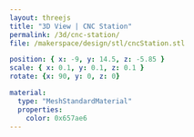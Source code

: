 ```yaml
---
layout: threejs
title: "3D View | CNC Station"
permalink: /3d/cnc-station/
file: /makerspace/design/stl/cncStation.stl

position: { x: -9, y: 14.5, z: -5.85 }
scale: { x: 0.1, y: 0.1, z: 0.1 }
rotate: {x: 90, y: 0, z: 0}

material:
  type: "MeshStandardMaterial"
  properties:
    color: 0x657ae6
---
```


